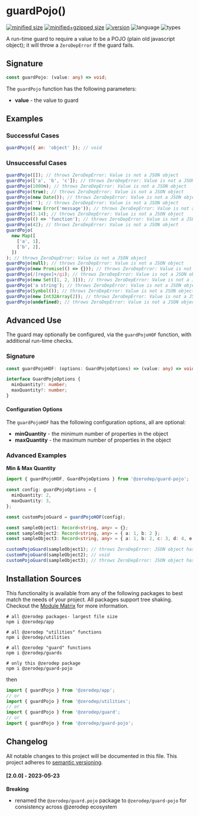 # guardPojo()

[![minified size](https://img.shields.io/bundlephobia/min/@zerodep/guard-pojo?style=flat-square&color=blue)](https://bundlephobia.com/package/@zerodep/guard-pojo)
[![minified+gzipped size](https://img.shields.io/bundlephobia/minzip/@zerodep/guard-pojo?style=flat-square&color=blue)](https://bundlephobia.com/package/@zerodep/guard-pojo)
[![version](https://img.shields.io/npm/v/@zerodep/guard-pojo?style=flat-square&color=blue)](https://www.npmjs.com/package/@zerodep/guard-pojo)
![language](https://img.shields.io/badge/typescript-100%25-blue?style=flat-square)
![types](https://img.shields.io/badge/types-included-blue?style=flat-square)

A run-time guard to require a value to be a POJO (plain old javascript object); it will throw a `ZeroDepError` if the guard fails.

## Signature

```typescript
const guardPojo: (value: any) => void;
```

The `guardPojo` function has the following parameters:

- **value** - the value to guard

## Examples

### Successful Cases

```javascript
guardPojo({ an: 'object' }); // void
```

### Unsuccessful Cases

```javascript
guardPojo([]); // throws ZeroDepError: Value is not a JSON object
guardPojo(['a', 'b', 'c']); // throws ZeroDepError: Value is not a JSON object
guardPojo(1000n); // throws ZeroDepError: Value is not a JSON object
guardPojo(true); // throws ZeroDepError: Value is not a JSON object
guardPojo(new Date()); // throws ZeroDepError: Value is not a JSON object
guardPojo(''); // throws ZeroDepError: Value is not a JSON object
guardPojo(new Error('message')); // throws ZeroDepError: Value is not a JSON object
guardPojo(3.14); // throws ZeroDepError: Value is not a JSON object
guardPojo(() => 'function'); // throws ZeroDepError: Value is not a JSON object
guardPojo(42); // throws ZeroDepError: Value is not a JSON object
guardPojo(
  new Map([
    ['a', 1],
    ['b', 2],
  ])
); // throws ZeroDepError: Value is not a JSON object
guardPojo(null); // throws ZeroDepError: Value is not a JSON object
guardPojo(new Promise(() => {})); // throws ZeroDepError: Value is not a JSON object
guardPojo(/[regex]+/gi); // throws ZeroDepError: Value is not a JSON object
guardPojo(new Set([1, 2, 3])); // throws ZeroDepError: Value is not a JSON object
guardPojo('a string'); // throws ZeroDepError: Value is not a JSON object
guardPojo(Symbol()); // throws ZeroDepError: Value is not a JSON object
guardPojo(new Int32Array(2)); // throws ZeroDepError: Value is not a JSON object
guardPojo(undefined); // throws ZeroDepError: Value is not a JSON object
```

## Advanced Use

The guard may optionally be configured, via the `guardPojoHOF` function, with additional run-time checks.

### Signature

```typescript
const guardPojoHOF: (options: GuardPojoOptions) => (value: any) => void;

interface GuardPojoOptions {
  minQuantity?: number;
  maxQuantity?: number;
}
```

#### Configuration Options

The `guardPojoHOF` has the following configuration options, all are optional:

- **minQuantity** - the minimum number of properties in the object
- **maxQuantity** - the maximum number of properties in the object

### Advanced Examples

**Min & Max Quantity**

```typescript
import { guardPojoHOF, GuardPojoOptions } from '@zerodep/guard-pojo';

const config: guardPojoOptions = {
  minQuantity: 2,
  maxQuantity: 3,
};

const customPojoGuard = guardPojoHOF(config);

const sampleObject1: Record<string, any> = {};
const sampleObject2: Record<string, any> = { a: 1, b: 2 };
const sampleObject3: Record<string, any> = { a: 1, b: 2, c: 3, d: 4, e: 5 };

customPojoGuard(sampleObject1); // throws ZeroDepError: JSON object has fewer than 2 items
customPojoGuard(sampleObject2); // void
customPojoGuard(sampleObject3); // throws ZeroDepError: JSON object has more than 3 items
```

## Installation Sources

This functionality is available from any of the following packages to best match the needs of your project. All packages support tree shaking. Checkout the [Module Matrix](/) for more information.

```shell
# all @zerodep packages- largest file size
npm i @zerodep/app

# all @zerodep "utilities" functions
npm i @zerodep/utilities

# all @zerodep "guard" functions
npm i @zerodep/guards

# only this @zerodep package
npm i @zerodep/guard-pojo
```

then

```javascript
import { guardPojo } from '@zerodep/app';
// or
import { guardPojo } from '@zerodep/utilities';
// or
import { guardPojo } from '@zerodep/guard';
// or
import { guardPojo } from '@zerodep/guard-pojo';
```

## Changelog

All notable changes to this project will be documented in this file. This project adheres to [semantic versioning](https://semver.org/spec/v2.0.0.html).

#### [2.0.0] - 2023-05-23

**Breaking**

- renamed the `@zerodep/guard.pojo` package to `@zerodep/guard-pojo` for consistency across @zerodep ecosystem
